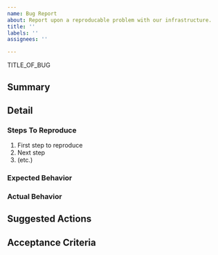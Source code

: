 ```yaml
---
name: Bug Report
about: Report upon a reproducable problem with our infrastructure.
title: ''
labels: ''
assignees: ''

---
```


TITLE_OF_BUG

## Summary

<!-- A clear and concise description of what the bug is. -->

## Detail
### Steps To Reproduce

1. First step to reproduce
2. Next step
3. (etc.)

### Expected Behavior

<!-- A clear and concise description of what you expected to happen. -->

### Actual Behavior

<!-- A clear and concise description of what ACTUALLY happens. -->

## Suggested Actions

<!-- Given the observed behavior, define some possible sources of the issue and/or suggested ways to test/address the issue. -->

## Acceptance Criteria

<!-- Define acceptance criteria for ACCEPTED_OUTCOME -->
